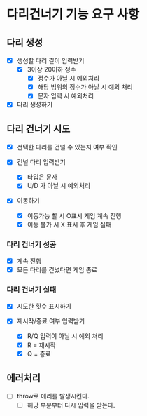 # 다리건너기 기능 요구 사항

## 다리 생성

- [x] 생성할 다리 길이 입력받기
  - [x] 3이상 20이하 정수
    - [x] 정수가 아닐 시 예외처리
    - [x] 해당 범위의 정수가 아닐 시 예외 처리
    - [x] 문자 입력 시 예외처리
- [x] 다리 생성하기

## 다리 건너기 시도

- [x] 선택한 다리를 건널 수 있는지 여부 확인

- [x] 건널 다리 입력받기
  - [x] 타입은 문자
  - [x] U/D 가 아닐 시 예외처리
- [x] 이동하기

  - [x] 이동가능 할 시 O표시 게임 계속 진행
  - [x] 이동 불가 시 X 표시 후 게임 실패

### 다리 건너기 성공

- [x] 계속 진행
- [x] 모든 다리를 건넜다면 게임 종료

### 다리 건너기 실패

- [x] 시도한 횟수 표시하기
- [x] 재시작/종료 여부 입력받기

  - [x] R/Q 입력이 아닐 시 예외 처리
  - [x] R = 재시작
  - [x] Q = 종료

## 에러처리

- [ ] throw로 에러를 발생시킨다.
  - [ ] 해당 부분부터 다시 입력을 받는다.
